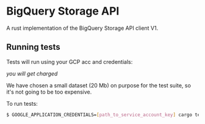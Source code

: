 # BigQuery Storage API

A rust implementation of the BigQuery Storage API client V1.

## Running tests

Tests will run using your GCP acc and credentials:

*you will get charged*

We have chosen a small dataset (20 Mb) on purpose for the test suite, so it's not going to be too expensive.


To run tests:

```bash
$ GOOGLE_APPLICATION_CREDENTIALS=[path_to_service_account_key] cargo test
```
